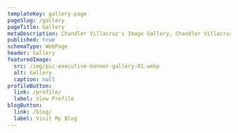 ```yaml
---
templateKey: gallery-page
pageSlug: /gallery
pageTitle: Gallery
metaDescription: Chandler Villacruz's Image Gallery, Chandler Villacruz's Image Gallery
published: true
schemaType: WebPage
header: Gallery
featuredImage:
  src: /img/pic-executive-banner-gallery-01.webp
  alt: Gallery
  caption: null
profileButton:
  link: /profile/
  label: View Profile
blogButton:
  link: /blog/
  label: Visit My Blog
---
```

